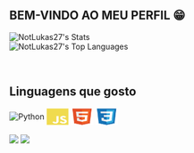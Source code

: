 ## BEM-VINDO AO MEU PERFIL 😁
<!-- Modelos de dashboards -->
![NotLukas27's Stats](https://github-readme-stats.vercel.app/api?username=NotLukas27&theme=monokai&show_icons=true&hide_border=true&count_private=true)
<br>
![NotLukas27's Top Languages](https://github-readme-stats.vercel.app/api/top-langs/?username=NotLukas27&theme=monokai&show_icons=true&hide_border=true&layout=compact)
    
<div style="display: inline_block"><br> <!-- Devicons das linguagens usadas no perfil -->
    <h2> Linguagens que gosto </h2>
  <img align="center" alt="Python" height="30" width="40" src="https://cdn.jsdelivr.net/gh/devicons/devicon@latest/icons/python/python-original.svg" />  
  <img align="center" alt="Js" height="30" width="40" src="https://raw.githubusercontent.com/devicons/devicon/master/icons/javascript/javascript-plain.svg">
  <img align="center" alt="HTML" height="30" width="40" src="https://raw.githubusercontent.com/devicons/devicon/master/icons/html5/html5-original.svg">
  <img align="center" alt="CSS" height="30" width="40" src="https://raw.githubusercontent.com/devicons/devicon/master/icons/css3/css3-original.svg">
</div>
 
<br>
 
<div> <!-- Links e imagens das redes sociais ou diversos-->
  <a href="https://www.instagram.com/lucas_venancioth/profilecard/?igsh=ZnpkNHV2NzIncG13" target="_blank"><img src="https://img.shields.io/badge/-Instagram-%23E4405F?style=for-the-badge&logo=instagram&logoColor=white" target="_blank"></a>
  <a href="https://www.linkedin.com/in/lucas-venancio-thiele-598b9b287" target="_blank"><img src="https://img.shields.io/badge/-LinkedIn-%230077B5?style=for-the-badge&logo=linkedin&logoColor=white" target="_blank">    </a>
</div>
